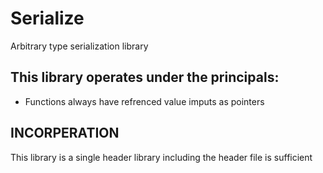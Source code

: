 # Serialize

Arbitrary type serialization library

## This library operates under the principals:

- Functions always have refrenced value imputs as pointers

## INCORPERATION

This library is a single header library including the header file is sufficient




